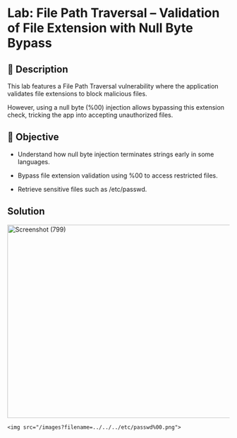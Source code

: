 # Lab: File Path Traversal – Validation of File Extension with Null Byte Bypass

## 📝 Description

This lab features a File Path Traversal vulnerability where the application validates file extensions to block malicious files.

However, using a null byte (%00) injection allows bypassing this extension check, tricking the app into accepting unauthorized files.

## 🎯 Objective

- Understand how null byte injection terminates strings early in some languages.

- Bypass file extension validation using %00 to access restricted files.

- Retrieve sensitive files such as /etc/passwd.

## Solution

<img width="1364" height="437" alt="Screenshot (799)" src="https://github.com/user-attachments/assets/79f11529-a7bf-428e-b377-8f1760ddaac2" />

```
<img src="/images?filename=../../../etc/passwd%00.png">
```
